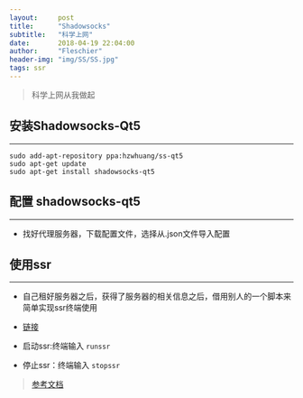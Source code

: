 ```yaml
---
layout:     post
title:      "Shadowsocks"
subtitle:   "科学上网"
date:       2018-04-19 22:04:00
author:     "Fleschier"
header-img: "img/SS/SS.jpg"
tags: ssr
---
```

> 科学上网从我做起

## 安装Shadowsocks-Qt5
---
```
sudo add-apt-repository ppa:hzwhuang/ss-qt5
sudo apt-get update
sudo apt-get install shadowsocks-qt5
```
## 配置 shadowsocks-qt5
---
- 找好代理服务器，下载配置文件，选择从.json文件导入配置


## 使用ssr
---

- 自己租好服务器之后，获得了服务器的相关信息之后，借用别人的一个脚本来简单实现ssr终端使用
- [链接](https://showzeng.itscoder.com/shadowsocksr/2017/12/02/use-ssr-under-linux)

- 启动ssr:终端输入 `runssr`

- 停止ssr：终端输入 `stopssr`


> [参考文档](https://www.litcc.com/2016/12/29/Ubuntu16-shadowsocks-pac/)
